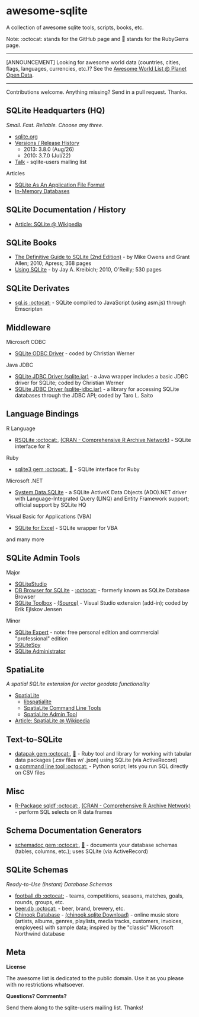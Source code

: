 # awesome-sqlite

A collection of awesome sqlite tools, scripts, books, etc.

Note: :octocat: stands for the GitHub page and :gem: stands for the RubyGems page.

---

[ANNOUNCEMENT] Looking for awesome world data (countries, cities, flags, languages, currencies, etc.)? See the [Awesome World List @ Planet Open Data](https://github.com/planetopendata/awesome-world). 

---

Contributions welcome. Anything missing? Send in a pull request. Thanks.


## SQLite Headquarters (HQ)

_Small. Fast. Reliable. Choose any three._

- [sqlite.org](http://www.sqlite.org)
- [Versions / Release History](http://www.sqlite.org/changes.html)
    - 2013: 3.8.0 (Aug/26) 
    - 2010: 3.7.0 (Jul/22)
- [Talk](http://mailinglists.sqlite.org/cgi-bin/mailman/listinfo/sqlite-users) - sqlite-users mailing list

Articles

- [SQLite As An Application File Format](https://www.sqlite.org/appfileformat.html)
- [In-Memory Databases](http://www.sqlite.org/inmemorydb.html)


## SQLite Documentation / History

- [Article: SQLite @ Wikipedia](http://en.wikipedia.org/wiki/SQLite)

## SQLite Books

- [The Definitive Guide to SQLite (2nd Edition)](http://www.apress.com/9781430232254) - by Mike Owens and Grant Allen; 2010; Apress; 368 pages
- [Using SQLite](http://shop.oreilly.com/product/9780596521196.do) - by Jay A. Kreibich; 2010, O'Reilly; 530 pages


## SQLite Derivates

- [sql.js :octocat:](https://github.com/kripken/sql.js) - SQLite compiled to JavaScript (using asm.js) through Emscripten 


## Middleware

Microsoft ODBC

- [SQLite ODBC Driver](http://www.ch-werner.de/sqliteodbc) - coded by Christian Werner

Java JDBC

- [SQLite JDBC Driver (sqlite.jar)](http://www.ch-werner.de/javasqlite) - a Java wrapper includes a basic JDBC driver for SQLite; coded by Christian Werner
- [SQLite JDBC Driver (sqlite-jdbc.jar)](https://bitbucket.org/xerial/sqlite-jdbc) - a library for accessing SQLite databases through the JDBC API; coded by Taro L. Saito


## Language Bindings

R Language

- [RSQLite :octocat:](https://github.com/rstats-db/RSQLite), [(CRAN - Comprehensive R Archive Network)](http://cran.r-project.org/web/packages/RSQLite) - SQLite interface for R 

Ruby

- [sqlite3 gem :octocat:](https://github.com/sparklemotion/sqlite3-ruby), [:gem:](https://rubygems.org/gems/sqlite3) - SQLite interface for Ruby

Microsoft .NET

- [System.Data.SQLite](http://system.data.sqlite.org) -  a SQLite ActiveX Data Objects (ADO).NET driver with Language-Integrated Query (LINQ) and Entity Framework support; official support by SQLite HQ

Visual Basic for Applications (VBA)

- [SQLite for Excel](https://sqliteforexcel.codeplex.com) - SQLite wrapper for VBA

and many more 


## SQLite Admin Tools

Major

- [SQLiteStudio](http://sqlitestudio.pl)
- [DB Browser for SQLite](http://sqlitebrowser.org) - [:octocat:](https://github.com/sqlitebrowser) - formerly known as SQLite Database Browser
- [SQLite Toolbox](https://visualstudiogallery.msdn.microsoft.com/0e313dfd-be80-4afb-b5e9-6e74d369f7a1) -  [(Source)](http://sqlcetoolbox.codeplex.com) - Visual Studio extension (add-in); coded by Erik Ejlskov Jensen


Minor

- [SQLite Expert](http://www.sqliteexpert.com) - note: free personal edition and commercial "professional" edition
- [SQLiteSpy](http://www.yunqa.de/delphi/doku.php/products/sqlitespy/index)
- [SQLite Administrator](http://sqliteadmin.orbmu2k.de)


## SpatiaLite 

_A spatial SQLite extension for vector geodata functionality_

- [SpatiaLite](http://www.gaia-gis.it/gaia-sins)
    - [libspatialite](https://www.gaia-gis.it/fossil/libspatialite/index)
    - [SpatiaLite Command Line Tools](https://www.gaia-gis.it/fossil/spatialite-tools/index)
    - [SpatiaLite Admin Tool](https://www.gaia-gis.it/fossil/spatialite_gui/index)
- [Article: SpatiaLite @ Wikipedia](http://en.wikipedia.org/wiki/SpatiaLite)


## Text-to-SQLite

- [datapak gem :octocat:](https://github.com/textkit/datapak), [:gem:](https://rubygems.org/gems/datapak) - Ruby tool and library for working with tabular data packages (.csv files w/ .json) using SQLite (via ActiveRecord)
- [q command line tool :octocat:](https://github.com/harelba/q) - Python script; lets you run SQL directly on CSV files

## Misc

- [R-Package sqldf :octocat:](https://github.com/ggrothendieck/sqldf), [(CRAN - Comprehensive R Archive Network)](http://cran.r-project.org/web/packages/sqldf) - perform SQL selects on R data frames


## Schema Documentation Generators

- [schemadoc gem :octocat:](https://github.com/rubylibs/schemadoc), [:gem:](https://rubygems.org/gems/schemadoc) - documents your database schemas (tables, columns, etc.); uses SQLite (via ActiveRecord)



## SQLite Schemas

_Ready-to-Use (Instant) Database Schemas_

<!-- do be done
- [world.db :octocat:]()  - countries, states, cities, counties, munis, districts, places, names, etc.
-->

- [football.db :octocat:](https://github.com/openfootball/schema.sql) - teams, competitions, seasons, matches, goals, rounds, groups, etc.
- [beer.db :octocat:](https://github.com/openbeer/schema.sql)  - beer, brand, brewery, etc.
- [Chinook Database](http://chinookdatabase.codeplex.com) - [(chinook.sqlite Download)](http://chinookdatabase.codeplex.com/releases/view/55681) -  online music store (artists, albums, genres, playlists, media tracks, customers, invoices, employees) with sample data; inspired by the "classic" Microsoft Northwind database


## Meta

**License**

The awesome list is dedicated to the public domain. Use it as you please with no restrictions whatsoever.

**Questions? Comments?**

Send them along to the sqlite-users mailing list. Thanks!
